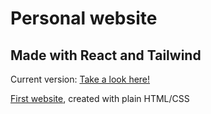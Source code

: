 # Personal website

## Made with React and Tailwind

Current version: [Take a look here!](https://calvynsiongv2.netlify.app/) 

[First website](https://calvynsiong.github.io/), created with plain HTML/CSS
